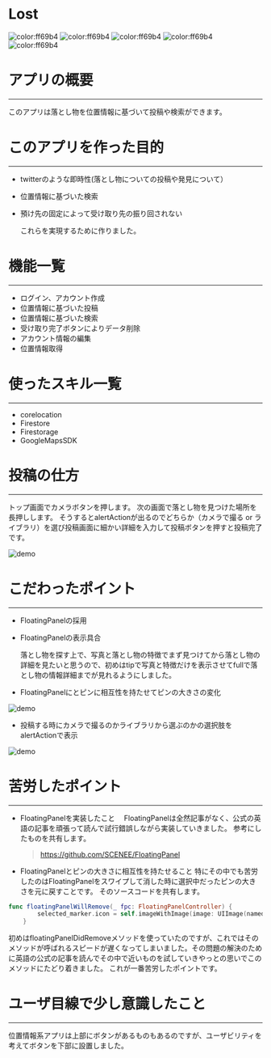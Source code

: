 # Lost

![color:ff69b4](https://img.shields.io/badge/swift-5.0-00FF00.svg?longCache=true)
![color:ff69b4](https://img.shields.io/badge/license-MIT-C0C0C0.svg?longCache=true)
![color:ff69b4](https://img.shields.io/badge/Twitter-@kai20000803-FFFF00.svg?longCache=true)
![color:ff69b4](https://img.shields.io/badge/GoogleMapsSDK-4.0-FF6600.svg?longCache=true)
![color:ff69b4](https://img.shields.io/badge/Firebase-5.0.0-FF0000.svg?longCache=true)

# アプリの概要
---
このアプリは落とし物を位置情報に基づいて投稿や検索ができます。


# このアプリを作った目的
---
- twitterのような即時性(落とし物についての投稿や発見について）
- 位置情報に基づいた検索
- 預け先の固定によって受け取り先の振り回されない

  これらを実現するために作りました。

# 機能一覧
---
- ログイン、アカウント作成
- 位置情報に基づいた投稿
- 位置情報に基づいた検索
- 受け取り完了ボタンによりデータ削除
- アカウント情報の編集
- 位置情報取得

# 使ったスキル一覧
---
- corelocation
- Firestore
- Firestorage
- GoogleMapsSDK

# 投稿の仕方
---
トップ画面でカメラボタンを押します。
次の画面で落とし物を見つけた場所を長押しします。
そうするとalertActionが出るのでどちらか（カメラで撮る or ライブラリ）を選び投稿画面に細かい詳細を入力して投稿ボタンを押すと投稿完了です。

![demo](https://gyazo.com/78efd74ea5358f06d6434e1e00a6d2fb/raw)
# こだわったポイント
---
- FloatingPanelの採用
- FloatingPanelの表示具合

  落とし物を探す上で、写真と落とし物の特徴でまず見つけてから落とし物の詳細を見たいと思うので、初めはtipで写真と特徴だけを表示させてfullで落とし物の情報詳細までが見れるようにしました。
- FloatingPanelにとピンに相互性を持たせてピンの大きさの変化

![demo](https://gyazo.com/fe7318b98609bdb8bc0093e7cda52e3a/raw)

- 投稿する時にカメラで撮るのかライブラリから選ぶのかの選択肢をalertActionで表示


 ![demo](https://gyazo.com/bb3a8684d647fb9714fe0505f04ae7ae/raw)
 
 
# 苦労したポイント
---
- FloatingPanelを実装したこと
　FloatingPanelは全然記事がなく、公式の英語の記事を頑張って読んで試行錯誤しながら実装していきました。
  参考にしたものを共有します。
  > https://github.com/SCENEE/FloatingPanel
 
- FloatingPanelとピンの大きさに相互性を持たせること
 特にその中でも苦労したのはFloatingPanelをスワイプして消した時に選択中だったピンの大きさを元に戻すことです。
そのソースコードを共有します。


```swift:SearchViewController.swift
func floatingPanelWillRemove(_ fpc: FloatingPanelController) {
        selected_marker.icon = self.imageWithImage(image: UIImage(named: "pin")!, scaledToSize: CGSize(width: 32.0, height: 37.0))
    }
```

初めはfloatingPanelDidRemoveメソッドを使っていたのですが、これではそのメソッドが呼ばれるスピードが遅くなってしまいました。その問題の解決のために英語の公式の記事を読んでその中で近いものを試していきやっとの思いでこのメソッドにたどり着きました。
これが一番苦労したポイントです。

# ユーザ目線で少し意識したこと
---
位置情報系アプリは上部にボタンがあるものもあるのですが、ユーザビリティを考えてボタンを下部に設置しました。



